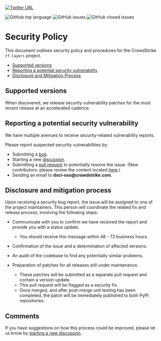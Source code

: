 [![Twitter URL](https://img.shields.io/twitter/url?label=Follow%20%40CrowdStrike&style=social&url=https%3A%2F%2Ftwitter.com%2FCrowdStrike)](https://twitter.com/CrowdStrike)

![GitHub top language](https://img.shields.io/github/languages/top/crowdstrike/falconpy?logo=python&logoColor=white)
![GitHub issues](https://img.shields.io/github/issues-raw/crowdstrike/falconpy?logo=github)
![GitHub closed issues](https://img.shields.io/github/issues-closed-raw/crowdstrike/falconpy?color=green&logo=github)

# Security Policy

This document outlines security policy and procedures for the CrowdStrike `tf-layers` project.

* [Supported versions](#supported-versions)
* [Reporting a potential security vulnerability](#reporting-a-potential-security-vulnerability)
* [Disclosure and Mitigation Process](#disclosure-and-mitigation-process)

## Supported versions

When discovered, we release security vulnerability patches for the most recent release at an accelerated cadence.

## Reporting a potential security vulnerability

We have multiple avenues to receive security-related vulnerability reports.

Please report suspected security vulnerabilities by:

* Submitting a [bug](https://github.com/CrowdStrike/tf-layers/issues/new?assignees=&labels=bug+%3Abug%3A&template=bug_report.md&title=%5B+BUG+%5D+...).
* Starting a new [discussion](https://github.com/CrowdStrike/tf-layers/discussions).
* Submitting a [pull request](https://github.com/CrowdStrike/tf-layers/pulls) to potentially resolve the issue. (New contributors: please review the content located [here](https://github.com/CrowdStrike/tf-layers/blob/main/CONTRIBUTING.md).)
* Sending an email to __dsci-oss@crowdstrike.com__.

## Disclosure and mitigation process

Upon receiving a security bug report, the issue will be assigned to one of the project maintainers. This person will coordinate the related fix and release
process, involving the following steps:

* Communicate with you to confirm we have received the report and provide you with a status update.

  * You should receive this message within 48 - 72 business hours.

* Confirmation of the issue and a determination of affected versions.
* An audit of the codebase to find any potentially similar problems.
* Preparation of patches for all releases still under maintenance.

  * These patches will be submitted as a separate pull request and contain a version update.
  * This pull request will be flagged as a security fix.
  * Once merged, and after post-merge unit testing has been completed, the patch will be immediately published to both PyPI repositories.

## Comments

If you have suggestions on how this process could be improved, please let us know by [starting a new discussion](https://github.com/CrowdStrike/tf-layers/discussions).
